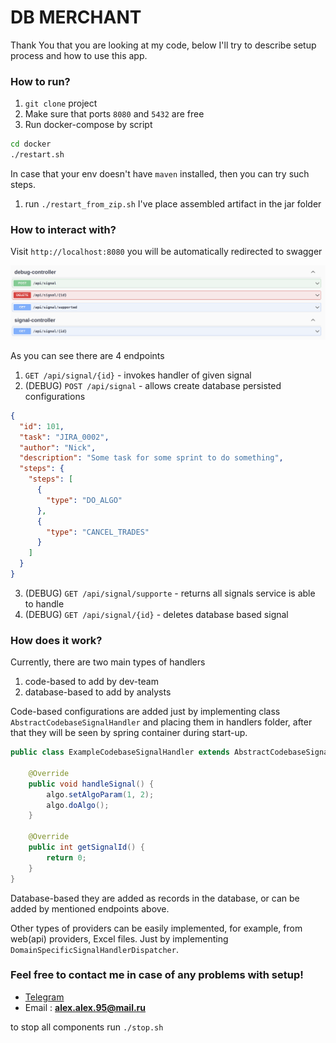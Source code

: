 # DB MERCHANT

Thank You that you are looking at my code, below I'll try to describe setup process and how to use this app.
### How to run?

1) `git clone` project
2) Make sure that ports `8080` and `5432` are free
3) Run docker-compose by script
```bash
cd docker
./restart.sh
```

In case that your env doesn't have `maven` installed, then you can try such steps.
1) run `./restart_from_zip.sh`
I've place assembled artifact in the jar folder

### How to interact with?

Visit `http://localhost:8080` you will be automatically redirected to swagger


![img.png](images/img.png)

As you can see there are 4 endpoints

1) `GET /api/signal/{id}` - invokes handler of given signal
2) (DEBUG) `POST /api/signal` - allows create database persisted configurations
```json
{
  "id": 101,
  "task": "JIRA_0002",
  "author": "Nick",
  "description": "Some task for some sprint to do something",
  "steps": {
    "steps": [
      {
        "type": "DO_ALGO"
      },
      {
        "type": "CANCEL_TRADES"
      }
    ]
  }
}
```
3) (DEBUG) `GET /api/signal/supporte` - returns all signals service is able to handle
4) (DEBUG) `GET /api/signal/{id}` - deletes database based signal

### How does it work?

Currently, there are two main types of handlers
1) code-based to add by dev-team
2) database-based to add by analysts

Code-based configurations are added just by implementing class `AbstractCodebaseSignalHandler` 
and placing them in handlers folder, after that they will be seen by spring container during start-up.
```java
public class ExampleCodebaseSignalHandler extends AbstractCodebaseSignalHandler {

    @Override
    public void handleSignal() {
        algo.setAlgoParam(1, 2);
        algo.doAlgo();
    }

    @Override
    public int getSignalId() {
        return 0;
    }
}
```
Database-based they are added as records in the database, or can be added by mentioned endpoints above.

Other types of providers can be easily implemented, for example, from web(api) providers, Excel files.
Just by implementing `DomainSpecificSignalHandlerDispatcher`.

### Feel free to contact me in case of any problems with setup!
* [Telegram](https://t.me/AlexanderLuchko)
* Email : **alex.alex.95@mail.ru**

to stop all components run `./stop.sh`